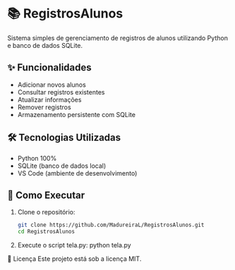 # 📚 RegistrosAlunos

Sistema simples de gerenciamento de registros de alunos utilizando Python e banco de dados SQLite.

## ✨ Funcionalidades

- Adicionar novos alunos
- Consultar registros existentes
- Atualizar informações
- Remover registros
- Armazenamento persistente com SQLite

## 🛠 Tecnologias Utilizadas

- Python 100%
- SQLite (banco de dados local)
- VS Code (ambiente de desenvolvimento)

## 🚀 Como Executar

1. Clone o repositório:
   ```bash
   git clone https://github.com/MadureiraL/RegistrosAlunos.git
   cd RegistrosAlunos

2. Execute o script tela.py:
python tela.py

📄 Licença
Este projeto está sob a licença MIT.
